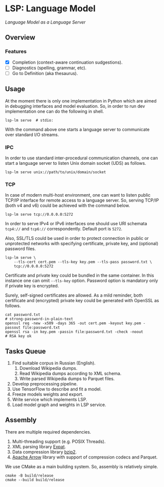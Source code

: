 # LSP: Language Model

*Language Model as a Language Server*

## Overview

### Features

- [x] Completion (context-aware continuation sudgestions).
- [ ] Diagnostics (spelling, grammar, etc).
- [ ] Go to Definition (aka thesaurus).

## Usage

At the moment there is only one implementation in Python which are aimed in
debugging interfaces and model evaluation. So, in order to run dev
implementation one can do the following in shell.
```shell
lsp-lm serve  # stdio:
```
With the command above one starts a language server to communicate over standard
I/O streams.

### IPC

In order to use standard inter-procedural communication channels, one can start
a language server to listen Unix domain socket (UDS) as follows.
```shell
lsp-lm serve unix://path/to/unix/domain/socket
```

### TCP

In case of modern multi-host environment, one can want to listen public TCP/IP
interface for remote access to a language server. So, serving TCP/IP (both v4
and v6) could be achieved with the command below.
```shell
lsp-lm serve tcp://0.0.0.0:5272
```
In order to serve IPv4 or IPv6 interfaces one should use URI schemata `tcp4://`
and `tcp6://` correspondently. Default port is `5272`.

Also, SSL/TLS could be used in order to protect connection in public or
unprotected networks with specifying certificate, private key, and (optional) password
files.
```shell
lsp-lm serve \
    --tls-cert cert.pem --tls-key key.pem --tls-pass password.txt \
    tcp://0.0.0.0:5272
```
Certificate and private key could be bundled in the same container. In this
instance one can omit `--tls-key` option. Password option is mandatory only if
private key is encrypted.

Surely, self-signed certificates are allowed. As a mild reminder, both
certificate and (encrypted) private key could be generated with OpenSSL as
follows.
```shell
cat password.txt
# strong-password-in-plain-text
openssl req -new -x509 -days 365 -out cert.pem -keyout key.pem -passout file:password.txt
openssl rsa -in key.pem -passin file:password.txt -check -noout
# RSA key ok
```

## Tasks Queue

1. Find suitable corpus in Russian (English).
    1. Download Wikipedia dumps.
    2. Read Wikipedia dumps according to XML schema.
    3. Write parsed Wikipedia dumps to Parquet files.
2. Develop preprocessing pipeline.
3. Use TensorFlow to describe and fit a model.
4. Freeze models weights and export.
5. Write service which implements LSP.
6. Load model graph and weights in LSP service.

## Assembly

There are multiple required dependencies.

1. Multi-threading support (e.g. POSIX Threads).
2. XML parsing library [Expat][2].
3. Data compression library [bzip2][3].
4. [Apache Arrow][1] library with support of compression codecs and Parquet.

We use CMake as a main building system. So, assembly is relatively simple.
```shell
cmake -B build/release
cmake --build build/release
```

[1]: https://github.com/apache/arrow
[2]: https://github.com/libexpat/libexpat
[3]: https://gitlab.com/federicomenaquintero/bzip2
